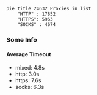 
```mermaid
pie title 24632 Proxies in list
    "HTTP" : 17852
    "HTTPS": 5963
    "SOCKS" : 4674
```

### Some Info
#### Average Timeout

- mixed: 4.8s
- http: 3.0s
- https: 7.6s
- socks: 6.3s